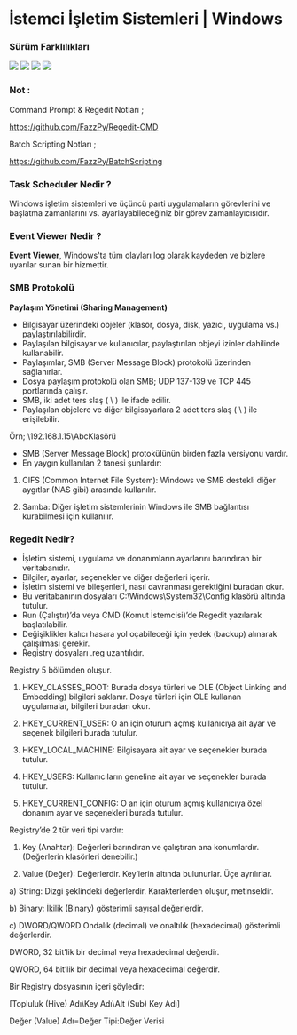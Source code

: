 # İstemci İşletim Sistemleri | Windows

<h3>Sürüm Farklılıkları</h3>


<img src="https://github.com/FazzPy/System-Network/blob/main/documents/img/version1.PNG">

<img src="https://github.com/FazzPy/System-Network/blob/main/documents/img/version2.PNG">

<img src="https://github.com/FazzPy/System-Network/blob/main/documents/img/version3.PNG">

<img src="https://github.com/FazzPy/System-Network/blob/main/documents/img/version4.PNG">

<h3>Not :</h3>

Command Prompt & Regedit Notları ;

https://github.com/FazzPy/Regedit-CMD

Batch Scripting Notları ;

https://github.com/FazzPy/BatchScripting

<h3> Task Scheduler Nedir ? </h3>
  
Windows işletim sistemleri ve üçüncü parti uygulamaların görevlerini ve başlatma zamanlarını vs. ayarlayabileceğiniz bir görev zamanlayıcısıdır.
  
<h3> Event Viewer Nedir ? </h3>
  
**Event Viewer**, Windows'ta tüm olayları log olarak kaydeden ve bizlere uyarılar sunan bir hizmettir.

<h3> SMB Protokolü </h3>

**Paylaşım Yönetimi (Sharing Management)**

- Bilgisayar üzerindeki objeler (klasör, dosya, disk, yazıcı, uygulama vs.) paylaştırılabilirdir.
- Paylaşılan bilgisayar ve kullanıcılar, paylaştırılan objeyi izinler dahilinde kullanabilir.
- Paylaşımlar, SMB (Server Message Block) protokolü üzerinden sağlanırlar.
- Dosya paylaşım protokolü olan SMB; UDP 137-139 ve TCP 445 portlarında çalışır.
- SMB, iki adet ters slaş ( \\ ) ile ifade edilir.
- Paylaşılan objelere ve diğer bilgisayarlara 2 adet ters slaş ( \\ ) ile erişilebilir.

Örn; \\192.168.1.15\AbcKlasörü

- SMB (Server Message Block) protokülünün birden fazla versiyonu vardır.
- En yaygın kullanılan 2 tanesi şunlardır:

1) CIFS (Common Internet File System):
Windows ve SMB destekli diğer aygıtlar (NAS gibi) arasında kullanılır.

2) Samba:
Diğer işletim sistemlerinin Windows ile SMB bağlantısı kurabilmesi için kullanılır.

<h3> Regedit Nedir? </h3>

- İşletim sistemi, uygulama ve donanımların ayarlarını barındıran bir veritabanıdır.
- Bilgiler, ayarlar, seçenekler ve diğer değerleri içerir.
- İşletim sistemi ve bileşenleri, nasıl davranması gerektiğini buradan okur.
- Bu veritabanının dosyaları C:\Windows\System32\Config klasörü altında tutulur.
- Run (Çalıştır)’da veya CMD (Komut İstemcisi)’de Regedit yazılarak başlatılabilir.
- Değişiklikler kalıcı hasara yol oçabileceği için yedek (backup) alınarak çalışılması gerekir.
- Registry dosyaları .reg uzantılıdır.

Registry 5 bölümden oluşur.

1) HKEY_CLASSES_ROOT: Burada dosya türleri ve OLE (Object Linking and Embedding) bilgileri saklanır.
Dosya türleri için OLE kullanan uygulamalar, bilgileri buradan okur.

2) HKEY_CURRENT_USER: O an için oturum açmış kullanıcıya ait ayar ve seçenek bilgileri burada tutulur.

3) HKEY_LOCAL_MACHINE: Bilgisayara ait ayar ve seçenekler burada tutulur.

4) HKEY_USERS: Kullanıcıların geneline ait ayar ve seçenekler burada tutulur.

5) HKEY_CURRENT_CONFIG: O an için oturum açmış kullanıcıya özel donanım ayar ve seçenekleri burada tutulur.

Registry’de 2 tür veri tipi vardır:

1) Key (Anahtar): Değerleri barındıran ve çalıştıran ana konumlardır.
(Değerlerin klasörleri denebilir.)

2) Value (Değer): Değerlerdir. Key’lerin altında bulunurlar.
Üçe ayrılırlar.

a) String: Dizgi şeklindeki değerlerdir. Karakterlerden oluşur, metinseldir.

b) Binary: İkilik (Binary) gösterimli sayısal değerlerdir.

c) DWORD/QWORD Ondalık (decimal) ve onaltılık (hexadecimal) gösterimli değerlerdir.

DWORD, 32 bit’lik bir decimal veya hexadecimal değerdir.

QWORD, 64 bit’lik bir decimal veya hexadecimal değerdir.

Bir Registry dosyasının içeri şöyledir:

[Topluluk (Hive) Adı\Key Adı\Alt (Sub) Key Adı]

Değer (Value) Adı=Değer Tipi:Değer Verisi
